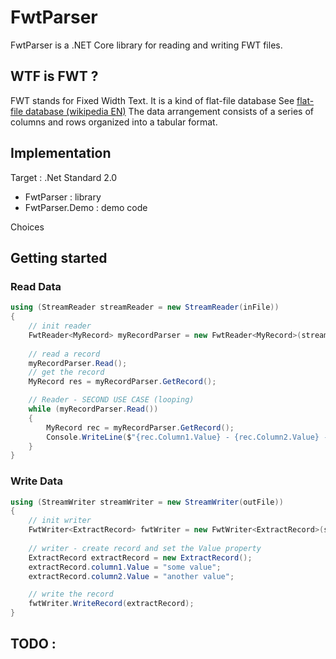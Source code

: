 # FwtParser
FwtParser is a .NET Core library for reading and writing FWT files. 

## WTF is FWT ?
FWT stands for Fixed Width Text. It is a kind of flat-file database
See [flat-file database (wikipedia EN)](https://en.wikipedia.org/wiki/Flat-file_database)
The data arrangement consists of a series of columns and rows organized into a tabular format.

## Implementation

Target : .Net Standard 2.0

* FwtParser : library
* FwtParser.Demo : demo code

Choices 

## Getting started

### Read Data

```csharp
using (StreamReader streamReader = new StreamReader(inFile))
{
    // init reader
    FwtReader<MyRecord> myRecordParser = new FwtReader<MyRecord>(streamReader);
    
    // read a record  
    myRecordParser.Read();
    // get the record
    MyRecord res = myRecordParser.GetRecord();

    // Reader - SECOND USE CASE (looping)
    while (myRecordParser.Read())
    {
        MyRecord rec = myRecordParser.GetRecord();
        Console.WriteLine($"{rec.Column1.Value} - {rec.Column2.Value} - {rec.Column6.Value}");
    }
}
```
### Write Data

```csharp
using (StreamWriter streamWriter = new StreamWriter(outFile))
{
    // init writer
    FwtWriter<ExtractRecord> fwtWriter = new FwtWriter<ExtractRecord>(streamWriter);
    
    // writer - create record and set the Value property
    ExtractRecord extractRecord = new ExtractRecord();
    extractRecord.column1.Value = "some value";
    extractRecord.column2.Value = "another value";

    // write the record 
    fwtWriter.WriteRecord(extractRecord);
}
```

## TODO :
